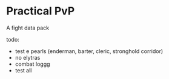 # Practical PvP

A fight data pack

todo:

- test e pearls (enderman, barter, cleric, stronghold corridor)
- no elytras
- combat loggg
- test all